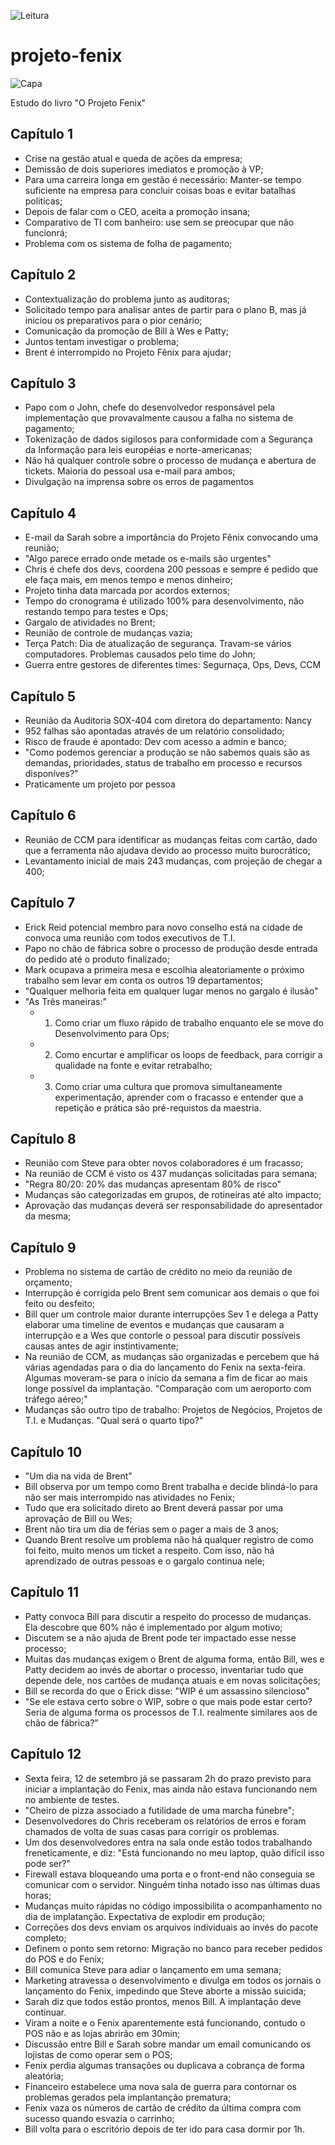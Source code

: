 ![Leitura](https://img.shields.io/badge/Lido-35.68%25-brightgreen)

# projeto-fenix
![Capa](https://images-na.ssl-images-amazon.com/images/I/51QanGkqphL._SX348_BO1,204,203,200_.jpg)

Estudo do livro "O Projeto Fenix"


## Capítulo 1
- Crise na gestão atual e queda de ações da empresa;
- Demissão de dois superiores imediatos e promoção à VP;
- Para uma carreira longa em gestão é necessário: Manter-se tempo suficiente na empresa para concluir coisas boas e evitar batalhas politicas;
- Depois de falar com o CEO, aceita a promoção insana;
- Comparativo de TI com banheiro: use sem se preocupar que não funcionrá;
- Problema com os sistema de folha de pagamento;


## Capítulo 2
- Contextualização do problema junto as auditoras;
- Solicitado tempo para analisar antes de partir para o plano B, mas já iniciou os preparativos para o pior cenário;
- Comunicação da promoção de Bill à Wes e Patty;
- Juntos tentam investigar o problema;
- Brent é interrompido no Projeto Fênix para ajudar;


## Capítulo 3
- Papo com o John, chefe do desenvolvedor responsável pela implementação que provavalmente causou a falha no sistema de pagamento;
- Tokenização de dados sigilosos para conformidade com a Segurança da Informação para leis européias e norte-americanas;
- Não há qualquer controle sobre o processo de mudança e abertura de tickets. Maioria do pessoal usa e-mail para ambos;
- Divulgação na imprensa sobre os erros de pagamentos


## Capítulo 4
- E-mail da Sarah sobre a importância do Projeto Fênix convocando uma reunião;
- "Algo parece errado onde metade os e-mails são urgentes"
- Chris é chefe dos devs, coordena 200 pessoas e sempre é pedido que ele faça mais, em menos tempo e menos dinheiro;
- Projeto tinha data marcada por acordos externos;
- Tempo do cronograma é utilizado 100% para desenvolvimento, não restando tempo para testes e Ops;
- Gargalo de atividades no Brent;
- Reunião de controle de mudanças vazia;
- Terça Patch: Dia de atualização de segurança. Travam-se vários computadores. Problemas causados pelo time do John;
- Guerra entre gestores de diferentes times: Segurnaça, Ops, Devs, CCM


## Capítulo 5
- Reunião da Auditoria SOX-404 com diretora do departamento: Nancy
- 952 falhas são apontadas através de um relatório consolidado;
- Risco de fraude é apontado: Dev com acesso a admin e banco;
- "Como podemos gerenciar a produção se não sabemos quais são as demandas, prioridades, status de trabalho em processo e recursos disponíves?"
- Praticamente um projeto por pessoa


## Capítulo 6
- Reunião de CCM para identificar as mudanças feitas com cartão, dado que a ferramenta não ajudava devido ao processo muito burocrático;
- Levantamento inicial de mais 243 mudanças, com projeção de chegar a 400;


## Capítulo 7
- Erick Reid potencial membro para novo conselho está na cidade de convoca uma reunião com todos executivos de T.I.
- Papo no chão de fábrica sobre o processo de produção desde entrada do pedido até o produto finalizado;
- Mark ocupava a primeira mesa e escolhia aleatoriamente o próximo trabalho sem levar em conta os outros 19 departamentos;
- "Qualquer melhoria feita em qualquer lugar menos no gargalo é ilusão"
- "As Três maneiras:"
  - 1. Como criar um fluxo rápido de trabalho enquanto ele se move do Desenvolvimento para Ops;
  - 2. Como encurtar e amplificar os loops de feedback, para corrigir a qualidade na fonte e evitar retrabalho;
  - 3. Como criar uma cultura que promova simultaneamente experimentação, aprender com o fracasso e entender que a repetição e prática são pré-requistos da maestria.

## Capítulo 8
- Reunião com Steve para obter novos colaboradores é um fracasso;
- Na reunião de CCM é visto os 437 mudanças solicitadas para semana;
- "Regra 80/20: 20% das mudanças apresentam 80% de risco"
- Mudanças são categorizadas em grupos, de rotineiras até alto impacto;
- Aprovação das mudanças deverá ser responsabilidade do apresentador da mesma;
  
  
## Capítulo 9
- Problema no sistema de cartão de crédito no meio da reunião de orçamento;
- Interrupção é corrigida pelo Brent sem comunicar aos demais o que foi feito ou desfeito;
- Bill quer um controle maior durante interrupções Sev 1 e delega a Patty elaborar uma timeline de eventos e mudanças que causaram a interrupção e a Wes que contorle o pessoal para discutir possíveis causas antes de agir instintivamente;
- Na reunião de CCM, as mudanças são organizadas e percebem que há várias agendadas para o dia do lançamento do Fenix na sexta-feira. Algumas moveram-se para o início da semana a fim de ficar ao mais longe possível da implantação. "Comparação com um aeroporto com tráfego aéreo;"
- Mudanças são outro tipo de trabalho: Projetos de Negócios, Projetos de T.I. e Mudanças. "Qual será o quarto tipo?"


## Capítulo 10
- "Um dia na vida de Brent"
- Bill observa por um tempo como Brent trabalha e decide blindá-lo para não ser mais interrompido nas atividades no Fenix;
- Tudo que era solicitado direto ao Brent deverá passar por uma aprovação de Bill ou Wes;
- Brent não tira um dia de férias sem o pager a mais de 3 anos;
- Quando Brent resolve um problema não há qualquer registro de como foi feito, muito menos um ticket a respeito. Com isso, não há aprendizado de outras pessoas e o gargalo continua nele;


## Capítulo 11
- Patty convoca Bill para discutir a respeito do processo de mudanças. Ela descobre que 60% não é implementado por algum motivo;
- Discutem se a não ajuda de Brent pode ter impactado esse nesse processo; 
- Muitas das mudanças exigem o Brent de alguma forma, então Bill, wes e Patty decidem ao invés de abortar o processo, inventariar tudo que depende dele, nos cartões de mudança atuais e em novas solicitações;
- Bill se recorda do que o Erick disse: "WIP é um assassino silencioso"
- "Se ele estava certo sobre o WIP, sobre o que mais pode estar certo? Seria de alguma forma os processos de T.I. realmente similares aos de chão de fábrica?"


## Capítulo 12
- Sexta feira, 12 de setembro já se passaram 2h do prazo previsto para iniciar a implantação do Fenix, mas ainda não estava funcionando nem no ambiente de testes.
- "Cheiro de pizza associado a futilidade de uma marcha fúnebre";
- Desenvolvedores do Chris receberam os relatórios de erros e foram chamados de volta de suas casas para corrigir os problemas.
- Um dos desenvolvedores entra na sala onde estão todos trabalhando freneticamente, e diz: "Está funcionando no meu laptop, quão difícil isso pode ser?"
- Firewall estava bloqueando uma porta e o front-end não conseguia se comunicar com o servidor. Ninguém tinha notado isso nas últimas duas horas;
- Mudanças muito rápidas no código impossibilita o acompanhamento no dia de implatanção. Expectativa de explodir em produção;
- Correções dos devs enviam os arquivos individuais ao invés do pacote completo;
- Definem o ponto sem retorno: Migração no banco para receber pedidos do POS e do Fenix;
- Bill comunica Steve para adiar o lançamento em uma semana;
- Marketing atravessa o desenvolvimento e divulga em todos os jornais o lançamento do Fenix, impedindo que Steve aborte a missão suicida;
- Sarah diz que todos estão prontos, menos Bill. A implantação deve continuar.
- Viram a noite e o Fenix aparentemente está funcionando, contudo o POS não e as lojas abrirão em 30min;
- Discussão entre Bill e Sarah sobre mandar um email comunicando os lojistas de como operar sem o POS;
- Fenix perdia algumas transações ou duplicava a cobrança de forma aleatória;
- Financeiro estabelece uma nova sala de guerra para contornar os problemas gerados pela implantanção prematura;
- Fenix vaza os números de cartão de crédito da última compra com sucesso quando esvazia o carrinho;
- Bill volta para o escritório depois de ter ido para casa dormir por 1h.
